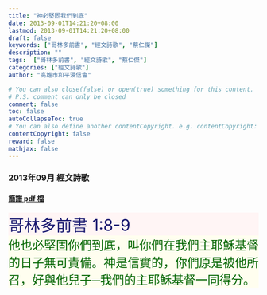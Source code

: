 ```yaml
---
title: "神必堅固我們到底"
date: 2013-09-01T14:21:20+08:00
lastmod: 2013-09-01T14:21:20+08:00
draft: false
keywords: ["哥林多前書", "經文詩歌", "蔡仁傑"]
description: ""
tags:  ["哥林多前書", "經文詩歌", "蔡仁傑"]
categories: ["經文詩歌"]
author: "高雄市和平浸信會"

# You can also close(false) or open(true) something for this content.
# P.S. comment can only be closed
comment: false
toc: false
autoCollapseToc: true
# You can also define another contentCopyright. e.g. contentCopyright: "This is another copyright."
contentCopyright: false
reward: false
mathjax: false
---
```


### 2013年09月 經文詩歌

#### [簡譜 pdf 檔](/pdf-h/h201309.pdf "神必堅固我們到底")

<div style="background-color:#FFF5F5"><font size="6", color="#191970">
哥林多前書 1:8-9
</font>
</div>

<div style="background-color:#FFFEEF"><font size="5", color="#006400">
他也必堅固你們到底，叫你們在我們主耶穌基督的日子無可責備。神是信實的，你們原是被他所召，好與他兒子─我們的主耶穌基督一同得分。
</font>
</div>